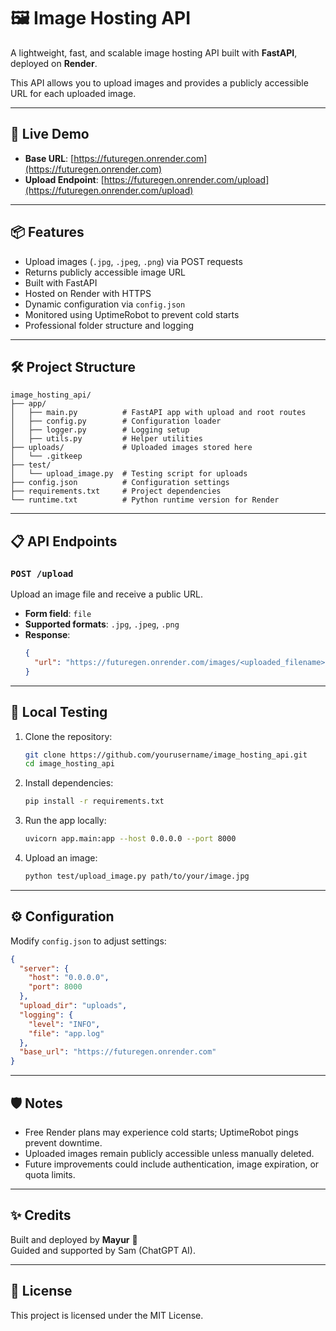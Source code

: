 # 🖼️ Image Hosting API

A lightweight, fast, and scalable image hosting API built with **FastAPI**, deployed on **Render**.

This API allows you to upload images and provides a publicly accessible URL for each uploaded image.

---

## 🚀 Live Demo

- **Base URL**: [https://futuregen.onrender.com](https://futuregen.onrender.com)
- **Upload Endpoint**: [https://futuregen.onrender.com/upload](https://futuregen.onrender.com/upload)

---

## 📦 Features

- Upload images (`.jpg`, `.jpeg`, `.png`) via POST requests
- Returns publicly accessible image URL
- Built with FastAPI
- Hosted on Render with HTTPS
- Dynamic configuration via `config.json`
- Monitored using UptimeRobot to prevent cold starts
- Professional folder structure and logging

---

## 🛠️ Project Structure

```
image_hosting_api/
├── app/
│   ├── main.py          # FastAPI app with upload and root routes
│   ├── config.py        # Configuration loader
│   ├── logger.py        # Logging setup
│   ├── utils.py         # Helper utilities
├── uploads/             # Uploaded images stored here
│   └── .gitkeep
├── test/
│   └── upload_image.py  # Testing script for uploads
├── config.json          # Configuration settings
├── requirements.txt     # Project dependencies
└── runtime.txt          # Python runtime version for Render
```

---

## 📋 API Endpoints

### `POST /upload`
Upload an image file and receive a public URL.

- **Form field**: `file`
- **Supported formats**: `.jpg`, `.jpeg`, `.png`
- **Response**:
  ```json
  {
    "url": "https://futuregen.onrender.com/images/<uploaded_filename>"
  }
  ```

---

## 🧪 Local Testing

1. Clone the repository:
   ```bash
   git clone https://github.com/yourusername/image_hosting_api.git
   cd image_hosting_api
   ```

2. Install dependencies:
   ```bash
   pip install -r requirements.txt
   ```

3. Run the app locally:
   ```bash
   uvicorn app.main:app --host 0.0.0.0 --port 8000
   ```

4. Upload an image:
   ```bash
   python test/upload_image.py path/to/your/image.jpg
   ```

---

## ⚙️ Configuration

Modify `config.json` to adjust settings:

```json
{
  "server": {
    "host": "0.0.0.0",
    "port": 8000
  },
  "upload_dir": "uploads",
  "logging": {
    "level": "INFO",
    "file": "app.log"
  },
  "base_url": "https://futuregen.onrender.com"
}
```

---

## 🛡️ Notes

- Free Render plans may experience cold starts; UptimeRobot pings prevent downtime.
- Uploaded images remain publicly accessible unless manually deleted.
- Future improvements could include authentication, image expiration, or quota limits.

---

## ✨ Credits

Built and deployed by **Mayur** 🚀  
Guided and supported by Sam (ChatGPT AI).

---

## 📜 License

This project is licensed under the MIT License.